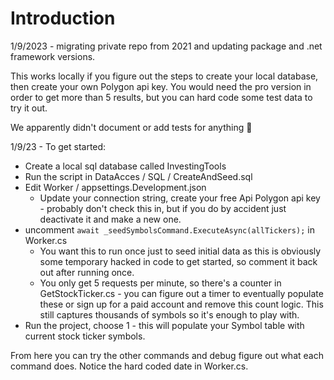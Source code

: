 # Introduction

1/9/2023 - migrating private repo from 2021 and updating package and .net framework versions.

This works locally if you figure out the steps to create your local database, then create your own Polygon api key. You would need the pro version in order to get more than 5 results, but you can hard code some test data to try it out.

We apparently didn't document or add tests for anything 🧠

1/9/23 - To get started:

- Create a local sql database called InvestingTools
- Run the script in DataAcces / SQL / CreateAndSeed.sql
- Edit Worker / appsettings.Development.json
  - Update your connection string, create your free Api Polygon api key - probably don't check this in, but if you do by accident just deactivate it and make a new one.
- uncomment `await _seedSymbolsCommand.ExecuteAsync(allTickers);` in Worker.cs
  - You want this to run once just to seed initial data as this is obviously some temporary hacked in code to get started, so comment it back out after running once.
  - You only get 5 requests per minute, so there's a counter in GetStockTicker.cs - you can figure out a timer to eventually populate these or sign up for a paid account and remove this count logic. This still captures thousands of symbols so it's enough to play with.
- Run the project, choose 1 - this will populate your Symbol table with current stock ticker symbols.

From here you can try the other commands and debug figure out what each command does. Notice the hard coded date in Worker.cs.
